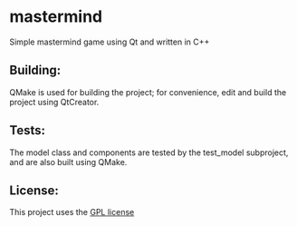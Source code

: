 # mastermind
Simple mastermind game using Qt and written in C++


## Building:

QMake is used for building the project; for convenience, edit and build
the project using QtCreator.


## Tests:

The model class and components are tested by the test_model subproject,
and are also built using QMake.

## License:
This project uses the [GPL license](https://github.com/TryExceptElse/mastermind/blob/master/LICENSE)

